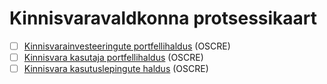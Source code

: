 # Kinnisvaravaldkonna protsessikaart

* [ ] [Kinnisvarainvesteeringute portfellihaldus](protsessid/kinnisvarainvesteeringute_portfellihaldus.md) (OSCRE)
* [ ] [Kinnisvara kasutaja portfellihaldus](protsessid/kinnisvara_kasutaja_portfellihaldus.md) (OSCRE)
* [ ] [Kinnisvara kasutuslepingute haldus](protsessid/kinnisvara_kasutuslepingute_haldus.md) (OSCRE)
